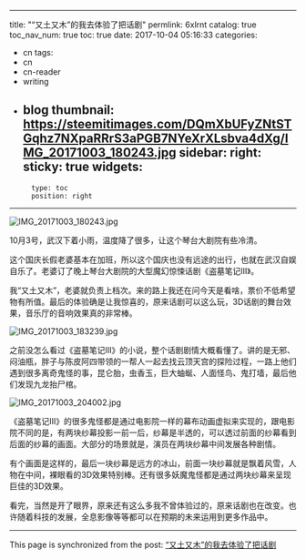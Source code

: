 
---
title: "“又土又木”的我去体验了把话剧"
permlink: 6xlrnt
catalog: true
toc_nav_num: true
toc: true
date: 2017-10-04 05:16:33
categories:
- cn
tags:
- cn
- cn-reader
- writing
- blog
thumbnail: https://steemitimages.com/DQmXbUFyZNtSTGqhz7NXpaRRrS3aPGB7NYeXrXLsbva4dXg/IMG_20171003_180243.jpg
sidebar:
    right:
        sticky: true
widgets:
    -
        type: toc
        position: right
---


![IMG_20171003_180243.jpg](https://steemitimages.com/DQmXbUFyZNtSTGqhz7NXpaRRrS3aPGB7NYeXrXLsbva4dXg/IMG_20171003_180243.jpg)

10月3号，武汉下着小雨，温度降了很多，让这个琴台大剧院有些冷清。

这个国庆长假老婆基本在加班，所以这个国庆也没有远途的出行，也就在武汉自娱自乐了。老婆订了晚上琴台大剧院的大型魔幻惊悚话剧《盗墓笔记III》。

我“又土又木”，老婆就负责上档次。来的路上我还在问今天是看啥，票价不低希望物有所值。最后的体验确是让我惊喜的，原来话剧可以这么玩，3D话剧的舞台效果，音乐厅的音响效果真的非常棒。

![IMG_20171003_183239.jpg](https://steemitimages.com/DQmXQGp4BNLiDWCn9QLydCdCx7HZvExUZi59aCjqbfWWj1G/IMG_20171003_183239.jpg)


之前没怎么看过《盗墓笔记III》的小说，整个话剧剧情大概看懂了。讲的是无邪、闷油瓶，胖子与陈皮阿四带领的一帮人一起去找云顶天宫的探险过程，一路上他们遇到很多离奇鬼怪的事，昆仑胎，虫香玉，巨大蚰蜒、人面怪鸟、鬼打墙，最后他们发现九龙抬尸棺。

![IMG_20171003_204002.jpg](https://steemitimages.com/DQmc9aTF2Tay7VQSVM2EvpC57v94zL35Jb4qSQsPbyQviUM/IMG_20171003_204002.jpg)

《盗墓笔记III》的很多鬼怪都是通过电影院一样的幕布动画虚拟来实现的，跟电影院不同的是，有两块纱幕投影一前一后，纱幕是半透的，可以透过前面的纱幕看到后面的纱幕的画面。大部分的场景就是，演员在两块纱幕中间发展各种剧情。

有个画面是这样的，最后一块纱幕是远方的冰山，前面一块纱幕就是飘着风雪，人物在中间，裸眼看的3D效果特别棒。还有很多妖魔鬼怪都是通过两块纱幕来呈现巨佳的3D效果。

看完，当然是开了眼界，原来还有这么多我不曾体验过的，原来话剧也在改变。也许随着科技的发展，全息影像等等都可以在预期的未来运用到更多作品中。

- - -

This page is synchronized from the post: [“又土又木”的我去体验了把话剧](https://steemit.com/@yellowbird/6xlrnt)

